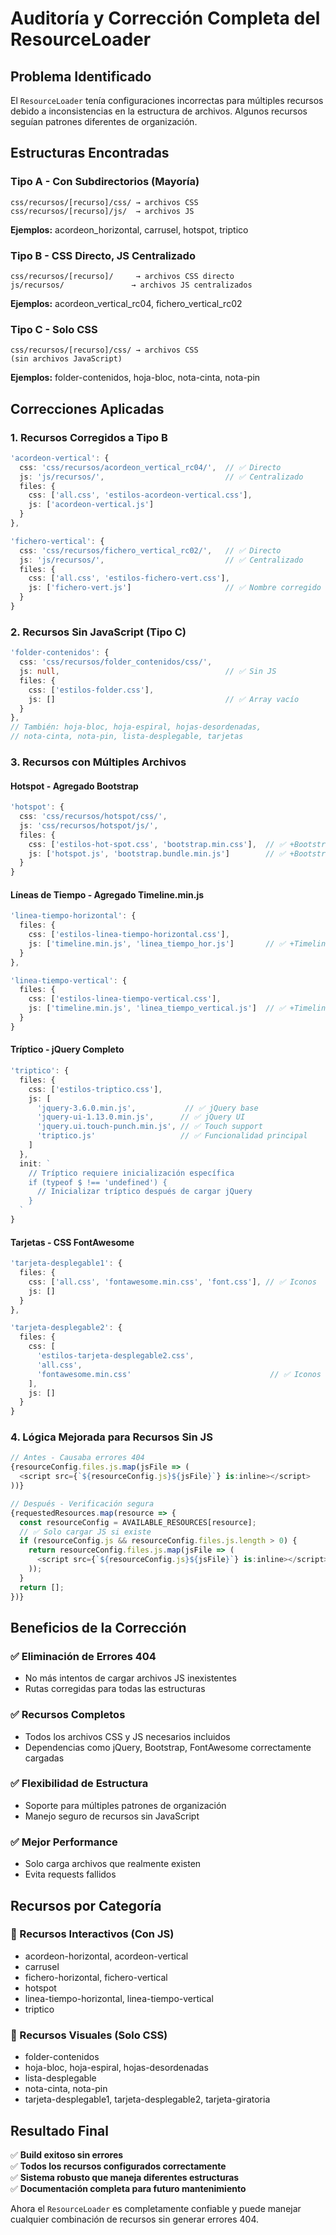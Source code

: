 # Auditoría y Corrección Completa del ResourceLoader

## Problema Identificado

El `ResourceLoader` tenía configuraciones incorrectas para múltiples recursos debido a inconsistencias en la estructura de archivos. Algunos recursos seguían patrones diferentes de organización.

## Estructuras Encontradas

### **Tipo A - Con Subdirectorios (Mayoría)**
```
css/recursos/[recurso]/css/ → archivos CSS
css/recursos/[recurso]/js/  → archivos JS
```
**Ejemplos:** acordeon_horizontal, carrusel, hotspot, triptico

### **Tipo B - CSS Directo, JS Centralizado** 
```
css/recursos/[recurso]/     → archivos CSS directo
js/recursos/               → archivos JS centralizados
```
**Ejemplos:** acordeon_vertical_rc04, fichero_vertical_rc02

### **Tipo C - Solo CSS**
```
css/recursos/[recurso]/css/ → archivos CSS
(sin archivos JavaScript)
```
**Ejemplos:** folder-contenidos, hoja-bloc, nota-cinta, nota-pin

## Correcciones Aplicadas

### **1. Recursos Corregidos a Tipo B**
```typescript
'acordeon-vertical': {
  css: 'css/recursos/acordeon_vertical_rc04/',  // ✅ Directo
  js: 'js/recursos/',                           // ✅ Centralizado
  files: {
    css: ['all.css', 'estilos-acordeon-vertical.css'],
    js: ['acordeon-vertical.js']
  }
},

'fichero-vertical': {
  css: 'css/recursos/fichero_vertical_rc02/',   // ✅ Directo  
  js: 'js/recursos/',                           // ✅ Centralizado
  files: {
    css: ['all.css', 'estilos-fichero-vert.css'],
    js: ['fichero-vert.js']                     // ✅ Nombre corregido
  }
}
```

### **2. Recursos Sin JavaScript (Tipo C)**
```typescript
'folder-contenidos': {
  css: 'css/recursos/folder_contenidos/css/',
  js: null,                                     // ✅ Sin JS
  files: {
    css: ['estilos-folder.css'],
    js: []                                      // ✅ Array vacío
  }
},
// También: hoja-bloc, hoja-espiral, hojas-desordenadas, 
// nota-cinta, nota-pin, lista-desplegable, tarjetas
```

### **3. Recursos con Múltiples Archivos**

#### **Hotspot - Agregado Bootstrap**
```typescript
'hotspot': {
  css: 'css/recursos/hotspot/css/',
  js: 'css/recursos/hotspot/js/',
  files: {
    css: ['estilos-hot-spot.css', 'bootstrap.min.css'],  // ✅ +Bootstrap CSS
    js: ['hotspot.js', 'bootstrap.bundle.min.js']        // ✅ +Bootstrap JS
  }
}
```

#### **Líneas de Tiempo - Agregado Timeline.min.js**
```typescript
'linea-tiempo-horizontal': {
  files: {
    css: ['estilos-linea-tiempo-horizontal.css'],
    js: ['timeline.min.js', 'linea_tiempo_hor.js']       // ✅ +Timeline
  }
},

'linea-tiempo-vertical': {
  files: {
    css: ['estilos-linea-tiempo-vertical.css'],  
    js: ['timeline.min.js', 'linea_tiempo_vertical.js']  // ✅ +Timeline
  }
}
```

#### **Tríptico - jQuery Completo**
```typescript
'triptico': {
  files: {
    css: ['estilos-triptico.css'],
    js: [
      'jquery-3.6.0.min.js',           // ✅ jQuery base
      'jquery-ui-1.13.0.min.js',      // ✅ jQuery UI  
      'jquery.ui.touch-punch.min.js', // ✅ Touch support
      'triptico.js'                   // ✅ Funcionalidad principal
    ]
  },
  init: `
    // Tríptico requiere inicialización específica
    if (typeof $ !== 'undefined') {
      // Inicializar tríptico después de cargar jQuery  
    }
  `
}
```

#### **Tarjetas - CSS FontAwesome**
```typescript
'tarjeta-desplegable1': {
  files: {
    css: ['all.css', 'fontawesome.min.css', 'font.css'], // ✅ Iconos
    js: []
  }
},

'tarjeta-desplegable2': {
  files: {
    css: [
      'estilos-tarjeta-desplegable2.css', 
      'all.css', 
      'fontawesome.min.css'                               // ✅ Iconos
    ],
    js: []
  }
}
```

### **4. Lógica Mejorada para Recursos Sin JS**
```typescript
// Antes - Causaba errores 404
{resourceConfig.files.js.map(jsFile => (
  <script src={`${resourceConfig.js}${jsFile}`} is:inline></script>
))}

// Después - Verificación segura
{requestedResources.map(resource => {
  const resourceConfig = AVAILABLE_RESOURCES[resource];
  // ✅ Solo cargar JS si existe
  if (resourceConfig.js && resourceConfig.files.js.length > 0) {
    return resourceConfig.files.js.map(jsFile => (
      <script src={`${resourceConfig.js}${jsFile}`} is:inline></script>
    ));
  }
  return [];
})}
```

## Beneficios de la Corrección

### ✅ **Eliminación de Errores 404**
- No más intentos de cargar archivos JS inexistentes
- Rutas corregidas para todas las estructuras

### ✅ **Recursos Completos**
- Todos los archivos CSS y JS necesarios incluidos
- Dependencias como jQuery, Bootstrap, FontAwesome correctamente cargadas

### ✅ **Flexibilidad de Estructura**
- Soporte para múltiples patrones de organización  
- Manejo seguro de recursos sin JavaScript

### ✅ **Mejor Performance**
- Solo carga archivos que realmente existen
- Evita requests fallidos

## Recursos por Categoría

### **🎯 Recursos Interactivos (Con JS)**
- acordeon-horizontal, acordeon-vertical
- carrusel  
- fichero-horizontal, fichero-vertical
- hotspot
- linea-tiempo-horizontal, linea-tiempo-vertical
- triptico

### **🎨 Recursos Visuales (Solo CSS)**
- folder-contenidos
- hoja-bloc, hoja-espiral, hojas-desordenadas  
- lista-desplegable
- nota-cinta, nota-pin
- tarjeta-desplegable1, tarjeta-desplegable2, tarjeta-giratoria

## Resultado Final

✅ **Build exitoso sin errores**  
✅ **Todos los recursos configurados correctamente**  
✅ **Sistema robusto que maneja diferentes estructuras**  
✅ **Documentación completa para futuro mantenimiento**

Ahora el `ResourceLoader` es completamente confiable y puede manejar cualquier combinación de recursos sin generar errores 404.
